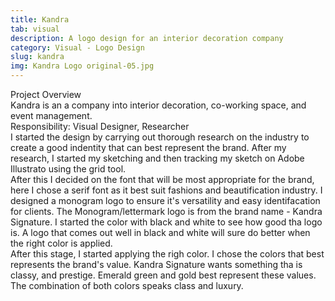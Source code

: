 ```yaml
---
title: Kandra
tab: visual
description: A logo design for an interior decoration company
category: Visual - Logo Design
slug: kandra
img: Kandra Logo original-05.jpg
---
```


<div class="lg:p-4 pt-4 mb-4 text-pryColor font-bold text-2xl lg:text-4xl">
  Project Overview
</div>

<div class="lg:p-4 mb-4 leading-9">
Kandra  is an a company into interior decoration, co-working space, and event management.
<div class="pt-4 ">
 <span class = "text-pryColor font-bold"> Responsibility:</span> Visual Designer, Researcher
</div>
</div>

<div class=" pt-4 lg:p-4 mb-4 leading-9">
I started the design by carrying out thorough research on the industry to create a good indentity that can best represent the brand. After my research, I started my sketching and then tracking my sketch on Adobe Illustrato using the grid tool.
</div>

  <div class="mt-14">
    <div><dynamic-image filename="kandra logo presentation-08.jpg"></dynamic-image> </div>
  </div>

<!--more-->

  <div class="mt-14 pt-4 lg:p-4 mb-4 leading-9">
  After this I decided on the font that will be most appropriate for the brand, here I chose a serif font as it best suit fashions and beautification industry. I designed a monogram logo to ensure it's versatility and easy identifacation for clients. The Monogram/lettermark logo is from the brand name - Kandra Signature. I started the color with black and white to see how good tha logo is. A logo that comes out well in black and white will sure do better when the right color is applied.
  </div>

   <div class="mt-14">
    <div><dynamic-image filename="kandra logo presentation-07.jpg"></dynamic-image> </div>
  </div>

  <div class="mt-14 pt-4 lg:p-4 mb-4 leading-9">
 After this stage, I started applying the righ color. I chose the colors that best represents the brand's value. Kandra Signature wants something tha is classy, and prestige. Emerald green and gold best represent these values. The combination of both colors speaks class and luxury.
  </div>

   <div class="mt-14">
    <div><dynamic-image filename="Kandra Logo original-04.jpg"></dynamic-image> </div>
        <div class ="mt-14"><dynamic-image filename="Kandra Logo original-05.jpg"></dynamic-image> </div>
                <div class ="mt-14"><dynamic-image filename="kandra logo presentation-06.jpg"></dynamic-image> </div>
  </div>
